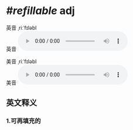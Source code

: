 # ***\#refillable*** adj
英音 ˌriːˈfɪləbl  
英音
<audio src="./media/refillable1_AAC.aac" controls="controls"></audio>

美音 ˌriːˈfɪləbl  
美音
<audio src="./media/refillable2_AAC.aac" controls="controls"></audio>



  

英文释义
---
### 1.**可再填充的**  


